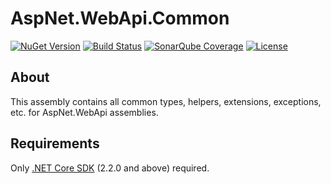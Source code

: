 # AspNet.WebApi.Common

[![NuGet Version](https://img.shields.io/nuget/v/AspNet.WebApi.Common.svg?style=flat)](https://www.nuget.org/packages?q=AspNet.WebApi.Common)
[![Build Status](https://img.shields.io/appveyor/tests/LeonidEfremov/aspnet-webapi-common.svg?style=flat)](https://ci.appveyor.com/project/LeonidEfremov/aspnet-webapi-common/)
[![SonarQube Coverage](https://img.shields.io/sonar/http/sonarcloud.io/AspNet.WebApi.Common/coverage.svg?style=flat)](https://sonarcloud.io/dashboard?id=AspNet.WebApi.Common)
[![License](https://img.shields.io/github/license/LeonidEfremov/AspNet.WebApi.Common.svg?style=flat)](https://github.com/LeonidEfremov/aspnet.webapi.common/blob/master/license.md)

## About

This assembly contains all common types, helpers, extensions, exceptions, etc. for AspNet.WebApi assemblies.

## Requirements

Only [.NET Core SDK](http://dot.net/) (2.2.0 and above) required.